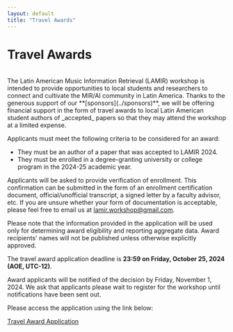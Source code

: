 ```yaml
---
layout: default
title: "Travel Awards"
---
```


# Travel Awards

<br>
The Latin American Music Information Retrieval (LAMIR) workshop is intended to provide opportunities to local students and researchers to connect and cultivate the MIR/AI community in Latin America. Thanks to the generous support of our **[sponsors](../sponsors)**, we will be offering financial support in the form of travel awards to local Latin American student authors of _accepted_ papers so that they may attend the workshop at a limited expense.

Applicants must meet the following criteria to be considered for an award:
* They must be an author of a paper that was accepted to LAMIR 2024.
* They must be enrolled in a degree-granting university or college program in the 2024-25 academic year.

Applicants will be asked to provide verification of enrollment. This confirmation can be submitted in the form of an enrollment certification document, official/unofficial transcript, a signed letter by a faculty advisor, etc. If you are unsure whether your form of documentation is acceptable, please feel free to email us at <a href="mailto:lamir.workshop@gmail.com">lamir.workshop@gmail.com</a>.

Please note that the information provided in the application will be used only for determining award eligibility and reporting aggregate data. Award recipients' names will not be published unless otherwise explicitly approved.

The travel award application deadline is **23:59 on Friday, October 25, 2024 (AOE, UTC-12)**.

Award applicants will be notified of the decision by Friday, November 1, 2024. We ask that applicants please wait to register for the workshop until notifications have been sent out.

Please access the application using the link below:

<div class="row justify-content-center">
  <a class="application-btn" href="https://forms.gle/kQxRUKaezhDEoxoU8">Travel Award Application</a>
</div>
<br>
